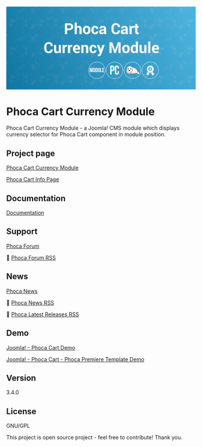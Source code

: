 



![Phoca Cart Currency Module](https://github.com/PhocaCz/PhocaCartCurrencyModule/blob/master/mod_phocacart_currency.png)

# Phoca Cart Currency Module



Phoca Cart Currency Module - a Joomla! CMS module which displays currency selector for Phoca Cart component in module position.



## Project page

[Phoca Cart Currency Module](https://www.phoca.cz/phoca-cart-currency-module)

[Phoca Cart Info Page](https://www.phoca.cz/project/phocacart-joomla-ecommerce)



## Documentation

[Documentation](https://www.phoca.cz/documentation/category/119-phoca-cart-currency-module)



## Support

[Phoca Forum](https://www.phoca.cz/forum)

:bell: [Phoca Forum RSS](https://www.phoca.cz/forum/app.php/feed)



## News

[Phoca News](https://www.phoca.cz/news)

:bell: [Phoca News RSS](https://www.phoca.cz/news?format=feed&type=rss)

:bell: [Phoca Latest Releases RSS](https://www.phoca.cz/download/feed/111?format=feed&type=rss)



## Demo

[Joomla! - Phoca Cart Demo](https://www.phoca.cz/phocacartdemo/)

[Joomla! - Phoca Cart - Phoca Premiere Template Demo](https://www.phoca.cz/phocacartdemo/premiere/)



## Version

3.4.0



## License

GNU/GPL



This project is open source project - feel free to contribute! Thank you.
